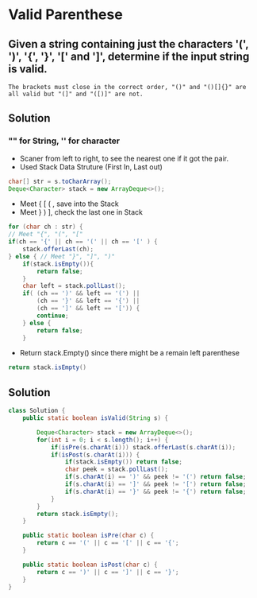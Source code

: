 # Valid Parenthese

## Given a string containing just the characters '(', ')', '{', '}', '[' and ']', determine if the input string is valid.
```
The brackets must close in the correct order, "()" and "()[]{}" are all valid but "(]" and "([)]" are not.
```
## Solution
###  "" for String, '' for character

- Scaner from left to right, to see the nearest one if it got the pair.
- Used Stack Data Struture (First In, Last out)
```java
char[] str = s.toCharArray();
Deque<Character> stack = new ArrayDeque<>();
```

- Meet { [ ( , save into the Stack
- Meet } ) ], check the last one in Stack
```java
for (char ch : str) {
// Meet "{", "(", "["
if(ch == '{' || ch == '(' || ch == '[' ) {
    stack.offerLast(ch);
} else { // Meet "}", "]", ")"
    if(stack.isEmpty()){
        return false;
    }
    char left = stack.pollLast();
    if( (ch == ')' && left == '(') ||
        (ch == '}' && left == '{') ||
        (ch == ']' && left == '[')) {
        continue;
    } else {
        return false;
    }
```
- Return stack.Empty() since there might be a remain left parenthese
```java
return stack.isEmpty()
```

## Solution

```java
class Solution {
    public static boolean isValid(String s) {

        Deque<Character> stack = new ArrayDeque<>();
        for(int i = 0; i < s.length(); i++) {
            if(isPre(s.charAt(i))) stack.offerLast(s.charAt(i));
            if(isPost(s.charAt(i))) {
                if(stack.isEmpty()) return false;
                char peek = stack.pollLast();
                if(s.charAt(i) == ')' && peek != '(') return false;
                if(s.charAt(i) == ']' && peek != '[') return false;
                if(s.charAt(i) == '}' && peek != '{') return false;
            }
        }
        return stack.isEmpty();
    }

    public static boolean isPre(char c) {
        return c == '(' || c == '[' || c == '{';
    }

    public static boolean isPost(char c) {
        return c == ')' || c == ']' || c == '}';
    }
}
```